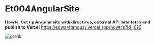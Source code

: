 # Et004AngularSite

**Howto: Set up Angular site with directives, external API data fetch and publish to Vercel**
https://edwardtanguay.vercel.app/howtos?id=690

![grafik](https://user-images.githubusercontent.com/446574/221252336-fbc18d5b-8345-464b-a0ac-6ca10fe8e953.png)
